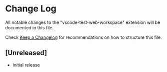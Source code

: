 # Change Log

All notable changes to the "vscode-test-web-workspace" extension will be documented in this file.

Check [Keep a Changelog](http://keepachangelog.com/) for recommendations on how to structure this file.

## [Unreleased]

- Initial release